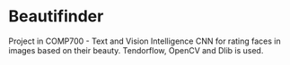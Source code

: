 # Beautifinder
Project in COMP700 - Text and Vision Intelligence
CNN for rating faces in images based on their beauty.
Tendorflow, OpenCV and Dlib is used.
